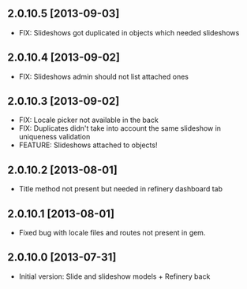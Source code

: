 ## 2.0.10.5 [2013-09-03]

* FIX: Slideshows got duplicated in objects which needed slideshows

## 2.0.10.4 [2013-09-02]

* FIX: Slideshows admin should not list attached ones

## 2.0.10.3 [2013-09-02]

* FIX: Locale picker not available in the back
* FIX: Duplicates didn't take into account the same slideshow in uniqueness validation
* FEATURE: Slideshows attached to objects!

## 2.0.10.2 [2013-08-01]

* Title method not present but needed in refinery dashboard tab

## 2.0.10.1 [2013-08-01]

* Fixed bug with locale files and routes not present in gem.

## 2.0.10.0 [2013-07-31]

* Initial version: Slide and slideshow models + Refinery back
